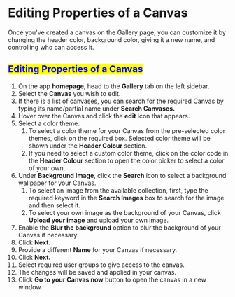 # Editing Properties of a Canvas

Once you've created a canvas on the Gallery page, you can customize it by changing the header color, background color, giving it a new name, and controlling who can access it.

## <mark style="color:blue;">Editing Properties of a Canvas</mark>

1. On the app **homepage**, head to the **Gallery** tab on the left sidebar.
2. Select the **Canvas** you wish to edit.
3. If there is a list of canvases, you can search for the required Canvas by typing its name/partial name under **Search Canvases.**
4. Hover over the Canvas and click the **edit** icon that appears.
5. Select a color theme.
   1. To select a color theme for your Canvas from the pre-selected color themes, click on the required box. Selected color theme will be shown under the **Header Colour** section.&#x20;
   2. If you need to select a custom color theme, click on the color code in the **Header Colour** section to open the color picker to select a color of your own.
6. Under **Background Image**, click the **Search** icon to select a background wallpaper for your Canvas.
   1. To select an image from the available collection, first, type the required keyword in the **Search Images** box to search for the image and then select it.
   2. To select your own image as the background of your Canvas, click **Upload your image** and upload your own image.
7. Enable the **Blur the background** option to blur the background of your Canvas if necessary.
8. Click **Next**.
9. Provide a different **Name** for your Canvas if necessary.
10. Click **Next.**
11. Select required user groups to give access to the canvas.
12. The changes will be saved and applied in your canvas.
13. Click **Go to your Canvas now** button to open the canvas in a new window.
